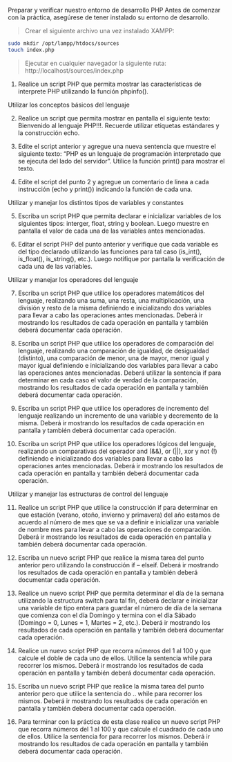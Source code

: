 Preparar y verificar nuestro entorno de desarrollo PHP Antes de comenzar con la práctica, asegúrese de tener instalado su entorno de desarrollo.

> Crear el siguiente archivo una vez instalado XAMPP:
```bash
sudo mkdir /opt/lampp/htdocs/sources
touch index.php
```

> Ejecutar en cualquier navegador la siguiente ruta: http://localhost/sources/index.php

1) Realice un script PHP que permita mostrar las características de interprete PHP utilizando la función phpinfo().


Utilizar los conceptos básicos del lenguaje

2) Realice un script que permita mostrar en pantalla el siguiente texto: Bienvenido al lenguaje PHP!!!. Recuerde utilizar etiquetas estándares y la construcción echo.

3) Edite el script anterior y agregue una nueva sentencia que muestre el siguiente texto: 
“PHP es un lenguaje de programación interpretado que se ejecuta del lado del servidor”. Utilice la función print() para mostrar el texto.

4) Edite el script del punto 2 y agregue un comentario de linea a cada instrucción (echo y print()) indicando la función de cada una.

Utilizar y manejar los distintos tipos de variables y constantes

5) Escriba un script PHP que permita declarar e inicializar variables de los siguientes tipos: interger, float, string y boolean. Luego muestre en pantalla el valor de cada una de las variables antes mencionadas.

6) Editar el script PHP del punto anterior y verifique que cada variable es del tipo declarado utilizando las funciones para tal caso (is_int(), is_float(), is_string(), etc.). Luego notifique por pantalla la verificación de cada una de las variables.

Utilizar y manejar los operadores del lenguaje

7) Escriba un script PHP que utilice los operadores matemáticos del lenguaje, realizando una suma, una resta, una multiplicación, una división y resto de la misma definiendo e inicializando dos variables para llevar a cabo las operaciones antes mencionadas. Deberá ir mostrando los resultados de cada operación en pantalla y también deberá documentar cada operación.

8) Escriba un script PHP que utilice los operadores de comparación del lenguaje, realizando una comparación de igualdad, de desigualdad (distinto), una comparación de menor, una de mayor, menor igual y mayor igual definiendo e inicializando dos variables para llevar a cabo las operaciones antes mencionadas. Deberá utilizar la sentencia if para determinar en cada caso el valor de verdad de la comparación, mostrando los resultados de cada operación en pantalla y también deberá documentar cada operación.

9) Escriba un script PHP que utilice los operadores de incremento del lenguaje realizando un incremento de una variable y decremento de la misma. Deberá ir mostrando los resultados de cada operación en pantalla y también deberá documentar cada operación.

10) Escriba un script PHP que utilice los operadores lógicos del lenguaje, realizando un comparativas del operador and (&&), or (||), xor y not (!) definiendo e inicializando dos variables para llevar a cabo las operaciones antes mencionadas. Deberá ir mostrando los resultados de cada operación en pantalla y también deberá documentar cada operación.

Utilizar y manejar las estructuras de control del lenguaje

11) Realice un script PHP que utilice la construcción if para determinar en que estación (verano, otoño, invierno y primavera) del año estamos de acuerdo al número de mes que se va a definir e inicializar una variable de nombre mes para llevar a cabo las operaciones de comparación. Deberá ir mostrando los resultados de cada operación en pantalla y también deberá documentar cada operación.

12) Escriba un nuevo script PHP que realice la misma tarea del punto anterior pero utilizando la construcción if – elseif. Deberá ir mostrando los resultados de cada operación en pantalla y también deberá documentar cada operación.

13) Realice un nuevo script PHP que permita determinar el día de la semana utilizando la estructura switch para tal fin, deberá declarar e inicializar una variable de tipo entera para guardar el número de día de la semana que comienza con el día Domingo y termina con el día Sábado (Domingo = 0, Lunes = 1, Martes = 2, etc.). Deberá ir mostrando los resultados de cada operación en pantalla y también deberá documentar cada operación.

14) Realice un nuevo script PHP que recorra números del 1 al 100 y que calcule el doble de cada uno de ellos. Utilice la sentencia while para recorrer los mismos. Deberá ir mostrando los resultados de cada operación en pantalla y también deberá documentar cada operación.

15) Escriba un nuevo script PHP que realice la misma tarea del punto anterior pero que utilice la sentencia do .. while para recorrer los mismos. Deberá ir mostrando los resultados de cada operación en pantalla y también deberá documentar cada operación.

16) Para terminar con la práctica de esta clase realice un nuevo script PHP que recorra números del 1 al 100 y que calcule el cuadrado de cada uno de ellos. Utilice la sentencia for para recorrer los mismos. Deberá ir mostrando los resultados de cada operación en pantalla y también deberá documentar cada operación.
